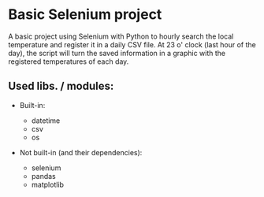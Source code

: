 # Basic Selenium project #
A basic project using Selenium with Python to hourly search the local temperature and register it in a daily CSV file. At 23 o' clock (last hour of the day), the script will turn the saved information in a graphic with the registered temperatures of each day.

## Used libs. / modules:
- Built-in:
    - datetime
    - csv
    - os

- Not built-in (and their dependencies):
    - selenium
    - pandas
    - matplotlib
